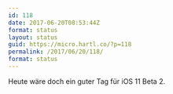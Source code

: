 ```yaml
---
id: 118
date: 2017-06-20T08:53:44Z
format: status
layout: status
guid: https://micro.hartl.co/?p=118
permalink: /2017/06/20/118/
format: status
---
```

Heute wäre doch ein guter Tag für iOS 11 Beta 2.